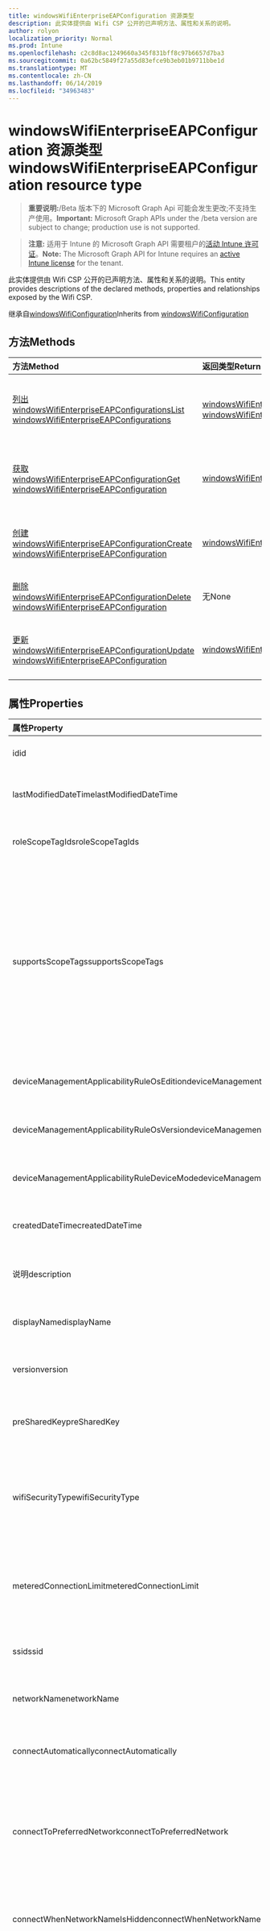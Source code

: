 ```yaml
---
title: windowsWifiEnterpriseEAPConfiguration 资源类型
description: 此实体提供由 Wifi CSP 公开的已声明方法、属性和关系的说明。
author: rolyon
localization_priority: Normal
ms.prod: Intune
ms.openlocfilehash: c2c8d8ac1249660a345f831bff8c97b6657d7ba3
ms.sourcegitcommit: 0a62bc5849f27a55d83efce9b3eb01b9711bbe1d
ms.translationtype: MT
ms.contentlocale: zh-CN
ms.lasthandoff: 06/14/2019
ms.locfileid: "34963483"
---
```

# <a name="windowswifienterpriseeapconfiguration-resource-type"></a><span data-ttu-id="e0437-103">windowsWifiEnterpriseEAPConfiguration 资源类型</span><span class="sxs-lookup"><span data-stu-id="e0437-103">windowsWifiEnterpriseEAPConfiguration resource type</span></span>

> <span data-ttu-id="e0437-104">**重要说明:**/Beta 版本下的 Microsoft Graph Api 可能会发生更改;不支持生产使用。</span><span class="sxs-lookup"><span data-stu-id="e0437-104">**Important:** Microsoft Graph APIs under the /beta version are subject to change; production use is not supported.</span></span>

> <span data-ttu-id="e0437-105">**注意:** 适用于 Intune 的 Microsoft Graph API 需要租户的[活动 Intune 许可证](https://go.microsoft.com/fwlink/?linkid=839381)。</span><span class="sxs-lookup"><span data-stu-id="e0437-105">**Note:** The Microsoft Graph API for Intune requires an [active Intune license](https://go.microsoft.com/fwlink/?linkid=839381) for the tenant.</span></span>

<span data-ttu-id="e0437-106">此实体提供由 Wifi CSP 公开的已声明方法、属性和关系的说明。</span><span class="sxs-lookup"><span data-stu-id="e0437-106">This entity provides descriptions of the declared methods, properties and relationships exposed by the Wifi CSP.</span></span>


<span data-ttu-id="e0437-107">继承自[windowsWifiConfiguration](../resources/intune-deviceconfig-windowswificonfiguration.md)</span><span class="sxs-lookup"><span data-stu-id="e0437-107">Inherits from [windowsWifiConfiguration](../resources/intune-deviceconfig-windowswificonfiguration.md)</span></span>

## <a name="methods"></a><span data-ttu-id="e0437-108">方法</span><span class="sxs-lookup"><span data-stu-id="e0437-108">Methods</span></span>
|<span data-ttu-id="e0437-109">方法</span><span class="sxs-lookup"><span data-stu-id="e0437-109">Method</span></span>|<span data-ttu-id="e0437-110">返回类型</span><span class="sxs-lookup"><span data-stu-id="e0437-110">Return Type</span></span>|<span data-ttu-id="e0437-111">说明</span><span class="sxs-lookup"><span data-stu-id="e0437-111">Description</span></span>|
|:---|:---|:---|
|[<span data-ttu-id="e0437-112">列出 windowsWifiEnterpriseEAPConfigurations</span><span class="sxs-lookup"><span data-stu-id="e0437-112">List windowsWifiEnterpriseEAPConfigurations</span></span>](../api/intune-deviceconfig-windowswifienterpriseeapconfiguration-list.md)|<span data-ttu-id="e0437-113">[windowsWifiEnterpriseEAPConfiguration](../resources/intune-deviceconfig-windowswifienterpriseeapconfiguration.md)集合</span><span class="sxs-lookup"><span data-stu-id="e0437-113">[windowsWifiEnterpriseEAPConfiguration](../resources/intune-deviceconfig-windowswifienterpriseeapconfiguration.md) collection</span></span>|<span data-ttu-id="e0437-114">列出[windowsWifiEnterpriseEAPConfiguration](../resources/intune-deviceconfig-windowswifienterpriseeapconfiguration.md)对象的属性和关系。</span><span class="sxs-lookup"><span data-stu-id="e0437-114">List properties and relationships of the [windowsWifiEnterpriseEAPConfiguration](../resources/intune-deviceconfig-windowswifienterpriseeapconfiguration.md) objects.</span></span>|
|[<span data-ttu-id="e0437-115">获取 windowsWifiEnterpriseEAPConfiguration</span><span class="sxs-lookup"><span data-stu-id="e0437-115">Get windowsWifiEnterpriseEAPConfiguration</span></span>](../api/intune-deviceconfig-windowswifienterpriseeapconfiguration-get.md)|[<span data-ttu-id="e0437-116">windowsWifiEnterpriseEAPConfiguration</span><span class="sxs-lookup"><span data-stu-id="e0437-116">windowsWifiEnterpriseEAPConfiguration</span></span>](../resources/intune-deviceconfig-windowswifienterpriseeapconfiguration.md)|<span data-ttu-id="e0437-117">读取[windowsWifiEnterpriseEAPConfiguration](../resources/intune-deviceconfig-windowswifienterpriseeapconfiguration.md)对象的属性和关系。</span><span class="sxs-lookup"><span data-stu-id="e0437-117">Read properties and relationships of the [windowsWifiEnterpriseEAPConfiguration](../resources/intune-deviceconfig-windowswifienterpriseeapconfiguration.md) object.</span></span>|
|[<span data-ttu-id="e0437-118">创建 windowsWifiEnterpriseEAPConfiguration</span><span class="sxs-lookup"><span data-stu-id="e0437-118">Create windowsWifiEnterpriseEAPConfiguration</span></span>](../api/intune-deviceconfig-windowswifienterpriseeapconfiguration-create.md)|[<span data-ttu-id="e0437-119">windowsWifiEnterpriseEAPConfiguration</span><span class="sxs-lookup"><span data-stu-id="e0437-119">windowsWifiEnterpriseEAPConfiguration</span></span>](../resources/intune-deviceconfig-windowswifienterpriseeapconfiguration.md)|<span data-ttu-id="e0437-120">创建新的[windowsWifiEnterpriseEAPConfiguration](../resources/intune-deviceconfig-windowswifienterpriseeapconfiguration.md)对象。</span><span class="sxs-lookup"><span data-stu-id="e0437-120">Create a new [windowsWifiEnterpriseEAPConfiguration](../resources/intune-deviceconfig-windowswifienterpriseeapconfiguration.md) object.</span></span>|
|[<span data-ttu-id="e0437-121">删除 windowsWifiEnterpriseEAPConfiguration</span><span class="sxs-lookup"><span data-stu-id="e0437-121">Delete windowsWifiEnterpriseEAPConfiguration</span></span>](../api/intune-deviceconfig-windowswifienterpriseeapconfiguration-delete.md)|<span data-ttu-id="e0437-122">无</span><span class="sxs-lookup"><span data-stu-id="e0437-122">None</span></span>|<span data-ttu-id="e0437-123">删除[windowsWifiEnterpriseEAPConfiguration](../resources/intune-deviceconfig-windowswifienterpriseeapconfiguration.md)。</span><span class="sxs-lookup"><span data-stu-id="e0437-123">Deletes a [windowsWifiEnterpriseEAPConfiguration](../resources/intune-deviceconfig-windowswifienterpriseeapconfiguration.md).</span></span>|
|[<span data-ttu-id="e0437-124">更新 windowsWifiEnterpriseEAPConfiguration</span><span class="sxs-lookup"><span data-stu-id="e0437-124">Update windowsWifiEnterpriseEAPConfiguration</span></span>](../api/intune-deviceconfig-windowswifienterpriseeapconfiguration-update.md)|[<span data-ttu-id="e0437-125">windowsWifiEnterpriseEAPConfiguration</span><span class="sxs-lookup"><span data-stu-id="e0437-125">windowsWifiEnterpriseEAPConfiguration</span></span>](../resources/intune-deviceconfig-windowswifienterpriseeapconfiguration.md)|<span data-ttu-id="e0437-126">更新[windowsWifiEnterpriseEAPConfiguration](../resources/intune-deviceconfig-windowswifienterpriseeapconfiguration.md)对象的属性。</span><span class="sxs-lookup"><span data-stu-id="e0437-126">Update the properties of a [windowsWifiEnterpriseEAPConfiguration](../resources/intune-deviceconfig-windowswifienterpriseeapconfiguration.md) object.</span></span>|

## <a name="properties"></a><span data-ttu-id="e0437-127">属性</span><span class="sxs-lookup"><span data-stu-id="e0437-127">Properties</span></span>
|<span data-ttu-id="e0437-128">属性</span><span class="sxs-lookup"><span data-stu-id="e0437-128">Property</span></span>|<span data-ttu-id="e0437-129">类型</span><span class="sxs-lookup"><span data-stu-id="e0437-129">Type</span></span>|<span data-ttu-id="e0437-130">说明</span><span class="sxs-lookup"><span data-stu-id="e0437-130">Description</span></span>|
|:---|:---|:---|
|<span data-ttu-id="e0437-131">id</span><span class="sxs-lookup"><span data-stu-id="e0437-131">id</span></span>|<span data-ttu-id="e0437-132">字符串</span><span class="sxs-lookup"><span data-stu-id="e0437-132">String</span></span>|<span data-ttu-id="e0437-133">实体的键。</span><span class="sxs-lookup"><span data-stu-id="e0437-133">Key of the entity.</span></span> <span data-ttu-id="e0437-134">继承自 [deviceConfiguration](../resources/intune-deviceconfig-deviceconfiguration.md)</span><span class="sxs-lookup"><span data-stu-id="e0437-134">Inherited from [deviceConfiguration](../resources/intune-deviceconfig-deviceconfiguration.md)</span></span>|
|<span data-ttu-id="e0437-135">lastModifiedDateTime</span><span class="sxs-lookup"><span data-stu-id="e0437-135">lastModifiedDateTime</span></span>|<span data-ttu-id="e0437-136">DateTimeOffset</span><span class="sxs-lookup"><span data-stu-id="e0437-136">DateTimeOffset</span></span>|<span data-ttu-id="e0437-137">上次修改对象的日期/时间。</span><span class="sxs-lookup"><span data-stu-id="e0437-137">DateTime the object was last modified.</span></span> <span data-ttu-id="e0437-138">继承自 [deviceConfiguration](../resources/intune-deviceconfig-deviceconfiguration.md)</span><span class="sxs-lookup"><span data-stu-id="e0437-138">Inherited from [deviceConfiguration](../resources/intune-deviceconfig-deviceconfiguration.md)</span></span>|
|<span data-ttu-id="e0437-139">roleScopeTagIds</span><span class="sxs-lookup"><span data-stu-id="e0437-139">roleScopeTagIds</span></span>|<span data-ttu-id="e0437-140">String collection</span><span class="sxs-lookup"><span data-stu-id="e0437-140">String collection</span></span>|<span data-ttu-id="e0437-141">此实体实例的范围标记列表。</span><span class="sxs-lookup"><span data-stu-id="e0437-141">List of Scope Tags for this Entity instance.</span></span> <span data-ttu-id="e0437-142">继承自 [deviceConfiguration](../resources/intune-deviceconfig-deviceconfiguration.md)</span><span class="sxs-lookup"><span data-stu-id="e0437-142">Inherited from [deviceConfiguration](../resources/intune-deviceconfig-deviceconfiguration.md)</span></span>|
|<span data-ttu-id="e0437-143">supportsScopeTags</span><span class="sxs-lookup"><span data-stu-id="e0437-143">supportsScopeTags</span></span>|<span data-ttu-id="e0437-144">Boolean</span><span class="sxs-lookup"><span data-stu-id="e0437-144">Boolean</span></span>|<span data-ttu-id="e0437-145">指示基础设备配置是否支持作用域标记的分配。</span><span class="sxs-lookup"><span data-stu-id="e0437-145">Indicates whether or not the underlying Device Configuration supports the assignment of scope tags.</span></span> <span data-ttu-id="e0437-146">如果此值为 false, 则不允许分配给 ScopeTags 属性, 并且实体将对作用域用户不可见。</span><span class="sxs-lookup"><span data-stu-id="e0437-146">Assigning to the ScopeTags property is not allowed when this value is false and entities will not be visible to scoped users.</span></span> <span data-ttu-id="e0437-147">这适用于在 Silverlight 中创建的旧版策略, 可以通过在 Azure 门户中删除并重新创建策略来解决此事件。</span><span class="sxs-lookup"><span data-stu-id="e0437-147">This occurs for Legacy policies created in Silverlight and can be resolved by deleting and recreating the policy in the Azure Portal.</span></span> <span data-ttu-id="e0437-148">此属性是只读的。</span><span class="sxs-lookup"><span data-stu-id="e0437-148">This property is read-only.</span></span> <span data-ttu-id="e0437-149">继承自 [deviceConfiguration](../resources/intune-deviceconfig-deviceconfiguration.md)</span><span class="sxs-lookup"><span data-stu-id="e0437-149">Inherited from [deviceConfiguration](../resources/intune-deviceconfig-deviceconfiguration.md)</span></span>|
|<span data-ttu-id="e0437-150">deviceManagementApplicabilityRuleOsEdition</span><span class="sxs-lookup"><span data-stu-id="e0437-150">deviceManagementApplicabilityRuleOsEdition</span></span>|[<span data-ttu-id="e0437-151">deviceManagementApplicabilityRuleOsEdition</span><span class="sxs-lookup"><span data-stu-id="e0437-151">deviceManagementApplicabilityRuleOsEdition</span></span>](../resources/intune-deviceconfig-devicemanagementapplicabilityruleosedition.md)|<span data-ttu-id="e0437-152">适用于此策略的操作系统版本。</span><span class="sxs-lookup"><span data-stu-id="e0437-152">The OS edition applicability for this Policy.</span></span> <span data-ttu-id="e0437-153">继承自 [deviceConfiguration](../resources/intune-deviceconfig-deviceconfiguration.md)</span><span class="sxs-lookup"><span data-stu-id="e0437-153">Inherited from [deviceConfiguration](../resources/intune-deviceconfig-deviceconfiguration.md)</span></span>|
|<span data-ttu-id="e0437-154">deviceManagementApplicabilityRuleOsVersion</span><span class="sxs-lookup"><span data-stu-id="e0437-154">deviceManagementApplicabilityRuleOsVersion</span></span>|[<span data-ttu-id="e0437-155">deviceManagementApplicabilityRuleOsVersion</span><span class="sxs-lookup"><span data-stu-id="e0437-155">deviceManagementApplicabilityRuleOsVersion</span></span>](../resources/intune-deviceconfig-devicemanagementapplicabilityruleosversion.md)|<span data-ttu-id="e0437-156">此策略的操作系统版本适用性规则。</span><span class="sxs-lookup"><span data-stu-id="e0437-156">The OS version applicability rule for this Policy.</span></span> <span data-ttu-id="e0437-157">继承自 [deviceConfiguration](../resources/intune-deviceconfig-deviceconfiguration.md)</span><span class="sxs-lookup"><span data-stu-id="e0437-157">Inherited from [deviceConfiguration](../resources/intune-deviceconfig-deviceconfiguration.md)</span></span>|
|<span data-ttu-id="e0437-158">deviceManagementApplicabilityRuleDeviceMode</span><span class="sxs-lookup"><span data-stu-id="e0437-158">deviceManagementApplicabilityRuleDeviceMode</span></span>|[<span data-ttu-id="e0437-159">deviceManagementApplicabilityRuleDeviceMode</span><span class="sxs-lookup"><span data-stu-id="e0437-159">deviceManagementApplicabilityRuleDeviceMode</span></span>](../resources/intune-deviceconfig-devicemanagementapplicabilityruledevicemode.md)|<span data-ttu-id="e0437-160">此策略的设备模式适用性规则。</span><span class="sxs-lookup"><span data-stu-id="e0437-160">The device mode applicability rule for this Policy.</span></span> <span data-ttu-id="e0437-161">继承自 [deviceConfiguration](../resources/intune-deviceconfig-deviceconfiguration.md)</span><span class="sxs-lookup"><span data-stu-id="e0437-161">Inherited from [deviceConfiguration](../resources/intune-deviceconfig-deviceconfiguration.md)</span></span>|
|<span data-ttu-id="e0437-162">createdDateTime</span><span class="sxs-lookup"><span data-stu-id="e0437-162">createdDateTime</span></span>|<span data-ttu-id="e0437-163">DateTimeOffset</span><span class="sxs-lookup"><span data-stu-id="e0437-163">DateTimeOffset</span></span>|<span data-ttu-id="e0437-164">创建对象的日期/时间。</span><span class="sxs-lookup"><span data-stu-id="e0437-164">DateTime the object was created.</span></span> <span data-ttu-id="e0437-165">继承自 [deviceConfiguration](../resources/intune-deviceconfig-deviceconfiguration.md)</span><span class="sxs-lookup"><span data-stu-id="e0437-165">Inherited from [deviceConfiguration](../resources/intune-deviceconfig-deviceconfiguration.md)</span></span>|
|<span data-ttu-id="e0437-166">说明</span><span class="sxs-lookup"><span data-stu-id="e0437-166">description</span></span>|<span data-ttu-id="e0437-167">String</span><span class="sxs-lookup"><span data-stu-id="e0437-167">String</span></span>|<span data-ttu-id="e0437-168">管理员提供的设备配置的说明。</span><span class="sxs-lookup"><span data-stu-id="e0437-168">Admin provided description of the Device Configuration.</span></span> <span data-ttu-id="e0437-169">继承自 [deviceConfiguration](../resources/intune-deviceconfig-deviceconfiguration.md)</span><span class="sxs-lookup"><span data-stu-id="e0437-169">Inherited from [deviceConfiguration](../resources/intune-deviceconfig-deviceconfiguration.md)</span></span>|
|<span data-ttu-id="e0437-170">displayName</span><span class="sxs-lookup"><span data-stu-id="e0437-170">displayName</span></span>|<span data-ttu-id="e0437-171">String</span><span class="sxs-lookup"><span data-stu-id="e0437-171">String</span></span>|<span data-ttu-id="e0437-172">管理员提供的设备配置的名称。</span><span class="sxs-lookup"><span data-stu-id="e0437-172">Admin provided name of the device configuration.</span></span> <span data-ttu-id="e0437-173">继承自 [deviceConfiguration](../resources/intune-deviceconfig-deviceconfiguration.md)</span><span class="sxs-lookup"><span data-stu-id="e0437-173">Inherited from [deviceConfiguration](../resources/intune-deviceconfig-deviceconfiguration.md)</span></span>|
|<span data-ttu-id="e0437-174">version</span><span class="sxs-lookup"><span data-stu-id="e0437-174">version</span></span>|<span data-ttu-id="e0437-175">Int32</span><span class="sxs-lookup"><span data-stu-id="e0437-175">Int32</span></span>|<span data-ttu-id="e0437-176">设备配置的版本。</span><span class="sxs-lookup"><span data-stu-id="e0437-176">Version of the device configuration.</span></span> <span data-ttu-id="e0437-177">继承自 [deviceConfiguration](../resources/intune-deviceconfig-deviceconfiguration.md)</span><span class="sxs-lookup"><span data-stu-id="e0437-177">Inherited from [deviceConfiguration](../resources/intune-deviceconfig-deviceconfiguration.md)</span></span>|
|<span data-ttu-id="e0437-178">preSharedKey</span><span class="sxs-lookup"><span data-stu-id="e0437-178">preSharedKey</span></span>|<span data-ttu-id="e0437-179">String</span><span class="sxs-lookup"><span data-stu-id="e0437-179">String</span></span>|<span data-ttu-id="e0437-180">这是 WPA 个人 Wi-fi 网络的预共享密钥。</span><span class="sxs-lookup"><span data-stu-id="e0437-180">This is the pre-shared key for WPA Personal Wi-Fi network.</span></span> <span data-ttu-id="e0437-181">继承自[windowsWifiConfiguration](../resources/intune-deviceconfig-windowswificonfiguration.md)</span><span class="sxs-lookup"><span data-stu-id="e0437-181">Inherited from [windowsWifiConfiguration](../resources/intune-deviceconfig-windowswificonfiguration.md)</span></span>|
|<span data-ttu-id="e0437-182">wifiSecurityType</span><span class="sxs-lookup"><span data-stu-id="e0437-182">wifiSecurityType</span></span>|[<span data-ttu-id="e0437-183">wiFiSecurityType</span><span class="sxs-lookup"><span data-stu-id="e0437-183">wiFiSecurityType</span></span>](../resources/intune-deviceconfig-wifisecuritytype.md)|<span data-ttu-id="e0437-184">指定 Wifi 安全类型。</span><span class="sxs-lookup"><span data-stu-id="e0437-184">Specify the Wifi Security Type.</span></span> <span data-ttu-id="e0437-185">继承自[windowsWifiConfiguration](../resources/intune-deviceconfig-windowswificonfiguration.md)。</span><span class="sxs-lookup"><span data-stu-id="e0437-185">Inherited from [windowsWifiConfiguration](../resources/intune-deviceconfig-windowswificonfiguration.md).</span></span> <span data-ttu-id="e0437-186">可取值为：`open`、`wpaPersonal`、`wpaEnterprise`、`wep`、`wpa2Personal`、`wpa2Enterprise`。</span><span class="sxs-lookup"><span data-stu-id="e0437-186">Possible values are: `open`, `wpaPersonal`, `wpaEnterprise`, `wep`, `wpa2Personal`, `wpa2Enterprise`.</span></span>|
|<span data-ttu-id="e0437-187">meteredConnectionLimit</span><span class="sxs-lookup"><span data-stu-id="e0437-187">meteredConnectionLimit</span></span>|[<span data-ttu-id="e0437-188">meteredConnectionLimitType</span><span class="sxs-lookup"><span data-stu-id="e0437-188">meteredConnectionLimitType</span></span>](../resources/intune-deviceconfig-meteredconnectionlimittype.md)|<span data-ttu-id="e0437-189">为 wifi 连接指定按流量计费的连接限制类型。</span><span class="sxs-lookup"><span data-stu-id="e0437-189">Specify the metered connection limit type for the wifi connection.</span></span> <span data-ttu-id="e0437-190">继承自[windowsWifiConfiguration](../resources/intune-deviceconfig-windowswificonfiguration.md)。</span><span class="sxs-lookup"><span data-stu-id="e0437-190">Inherited from [windowsWifiConfiguration](../resources/intune-deviceconfig-windowswificonfiguration.md).</span></span> <span data-ttu-id="e0437-191">可取值为：`unrestricted`、`fixed`、`variable`。</span><span class="sxs-lookup"><span data-stu-id="e0437-191">Possible values are: `unrestricted`, `fixed`, `variable`.</span></span>|
|<span data-ttu-id="e0437-192">ssid</span><span class="sxs-lookup"><span data-stu-id="e0437-192">ssid</span></span>|<span data-ttu-id="e0437-193">String</span><span class="sxs-lookup"><span data-stu-id="e0437-193">String</span></span>|<span data-ttu-id="e0437-194">指定 wifi 连接的 SSID。</span><span class="sxs-lookup"><span data-stu-id="e0437-194">Specify the SSID of the wifi connection.</span></span> <span data-ttu-id="e0437-195">继承自[windowsWifiConfiguration](../resources/intune-deviceconfig-windowswificonfiguration.md)</span><span class="sxs-lookup"><span data-stu-id="e0437-195">Inherited from [windowsWifiConfiguration](../resources/intune-deviceconfig-windowswificonfiguration.md)</span></span>|
|<span data-ttu-id="e0437-196">networkName</span><span class="sxs-lookup"><span data-stu-id="e0437-196">networkName</span></span>|<span data-ttu-id="e0437-197">String</span><span class="sxs-lookup"><span data-stu-id="e0437-197">String</span></span>|<span data-ttu-id="e0437-198">指定网络配置名称。</span><span class="sxs-lookup"><span data-stu-id="e0437-198">Specify the network configuration name.</span></span> <span data-ttu-id="e0437-199">继承自[windowsWifiConfiguration](../resources/intune-deviceconfig-windowswificonfiguration.md)</span><span class="sxs-lookup"><span data-stu-id="e0437-199">Inherited from [windowsWifiConfiguration](../resources/intune-deviceconfig-windowswificonfiguration.md)</span></span>|
|<span data-ttu-id="e0437-200">connectAutomatically</span><span class="sxs-lookup"><span data-stu-id="e0437-200">connectAutomatically</span></span>|<span data-ttu-id="e0437-201">Boolean</span><span class="sxs-lookup"><span data-stu-id="e0437-201">Boolean</span></span>|<span data-ttu-id="e0437-202">指定是否在范围内自动连接 wifi 连接。</span><span class="sxs-lookup"><span data-stu-id="e0437-202">Specify whether the wifi connection should connect automatically when in range.</span></span> <span data-ttu-id="e0437-203">继承自[windowsWifiConfiguration](../resources/intune-deviceconfig-windowswificonfiguration.md)</span><span class="sxs-lookup"><span data-stu-id="e0437-203">Inherited from [windowsWifiConfiguration](../resources/intune-deviceconfig-windowswificonfiguration.md)</span></span>|
|<span data-ttu-id="e0437-204">connectToPreferredNetwork</span><span class="sxs-lookup"><span data-stu-id="e0437-204">connectToPreferredNetwork</span></span>|<span data-ttu-id="e0437-205">Boolean</span><span class="sxs-lookup"><span data-stu-id="e0437-205">Boolean</span></span>|<span data-ttu-id="e0437-206">指定 wifi 连接是否应连接到更多的首选网络 (如果已连接到此连接的话)。</span><span class="sxs-lookup"><span data-stu-id="e0437-206">Specify whether the wifi connection should connect to more preferred networks when already connected to this one.</span></span>  <span data-ttu-id="e0437-207">要求 ConnectAutomatically 为 true。</span><span class="sxs-lookup"><span data-stu-id="e0437-207">Requires ConnectAutomatically to be true.</span></span> <span data-ttu-id="e0437-208">继承自[windowsWifiConfiguration](../resources/intune-deviceconfig-windowswificonfiguration.md)</span><span class="sxs-lookup"><span data-stu-id="e0437-208">Inherited from [windowsWifiConfiguration](../resources/intune-deviceconfig-windowswificonfiguration.md)</span></span>|
|<span data-ttu-id="e0437-209">connectWhenNetworkNameIsHidden</span><span class="sxs-lookup"><span data-stu-id="e0437-209">connectWhenNetworkNameIsHidden</span></span>|<span data-ttu-id="e0437-210">Boolean</span><span class="sxs-lookup"><span data-stu-id="e0437-210">Boolean</span></span>|<span data-ttu-id="e0437-211">指定是否应自动连接 wifi 连接, 即使 SSID 未进行广播也是如此。</span><span class="sxs-lookup"><span data-stu-id="e0437-211">Specify whether the wifi connection should connect automatically even when the SSID is not broadcasting.</span></span> <span data-ttu-id="e0437-212">继承自[windowsWifiConfiguration](../resources/intune-deviceconfig-windowswificonfiguration.md)</span><span class="sxs-lookup"><span data-stu-id="e0437-212">Inherited from [windowsWifiConfiguration](../resources/intune-deviceconfig-windowswificonfiguration.md)</span></span>|
|<span data-ttu-id="e0437-213">proxySetting</span><span class="sxs-lookup"><span data-stu-id="e0437-213">proxySetting</span></span>|[<span data-ttu-id="e0437-214">wiFiProxySetting</span><span class="sxs-lookup"><span data-stu-id="e0437-214">wiFiProxySetting</span></span>](../resources/intune-deviceconfig-wifiproxysetting.md)|<span data-ttu-id="e0437-215">指定从[WindowsWifiConfiguration](../resources/intune-deviceconfig-windowswificonfiguration.md)继承的 wi-fi 配置的代理设置。</span><span class="sxs-lookup"><span data-stu-id="e0437-215">Specify the proxy setting for Wi-Fi configuration Inherited from [windowsWifiConfiguration](../resources/intune-deviceconfig-windowswificonfiguration.md).</span></span> <span data-ttu-id="e0437-216">可取值为：`none`、`manual`、`automatic`。</span><span class="sxs-lookup"><span data-stu-id="e0437-216">Possible values are: `none`, `manual`, `automatic`.</span></span>|
|<span data-ttu-id="e0437-217">proxyManualAddress</span><span class="sxs-lookup"><span data-stu-id="e0437-217">proxyManualAddress</span></span>|<span data-ttu-id="e0437-218">String</span><span class="sxs-lookup"><span data-stu-id="e0437-218">String</span></span>|<span data-ttu-id="e0437-219">指定代理服务器的 IP 地址。</span><span class="sxs-lookup"><span data-stu-id="e0437-219">Specify the IP address for the proxy server.</span></span> <span data-ttu-id="e0437-220">继承自[windowsWifiConfiguration](../resources/intune-deviceconfig-windowswificonfiguration.md)</span><span class="sxs-lookup"><span data-stu-id="e0437-220">Inherited from [windowsWifiConfiguration](../resources/intune-deviceconfig-windowswificonfiguration.md)</span></span>|
|<span data-ttu-id="e0437-221">proxyManualPort</span><span class="sxs-lookup"><span data-stu-id="e0437-221">proxyManualPort</span></span>|<span data-ttu-id="e0437-222">Int32</span><span class="sxs-lookup"><span data-stu-id="e0437-222">Int32</span></span>|<span data-ttu-id="e0437-223">指定代理服务器的端口。</span><span class="sxs-lookup"><span data-stu-id="e0437-223">Specify the port for the proxy server.</span></span> <span data-ttu-id="e0437-224">继承自[windowsWifiConfiguration](../resources/intune-deviceconfig-windowswificonfiguration.md)</span><span class="sxs-lookup"><span data-stu-id="e0437-224">Inherited from [windowsWifiConfiguration](../resources/intune-deviceconfig-windowswificonfiguration.md)</span></span>|
|<span data-ttu-id="e0437-225">proxyAutomaticConfigurationUrl</span><span class="sxs-lookup"><span data-stu-id="e0437-225">proxyAutomaticConfigurationUrl</span></span>|<span data-ttu-id="e0437-226">String</span><span class="sxs-lookup"><span data-stu-id="e0437-226">String</span></span>|<span data-ttu-id="e0437-227">指定代理服务器配置脚本的 URL。</span><span class="sxs-lookup"><span data-stu-id="e0437-227">Specify the URL for the proxy server configuration script.</span></span> <span data-ttu-id="e0437-228">继承自[windowsWifiConfiguration](../resources/intune-deviceconfig-windowswificonfiguration.md)</span><span class="sxs-lookup"><span data-stu-id="e0437-228">Inherited from [windowsWifiConfiguration](../resources/intune-deviceconfig-windowswificonfiguration.md)</span></span>|
|<span data-ttu-id="e0437-229">forceFIPSCompliance</span><span class="sxs-lookup"><span data-stu-id="e0437-229">forceFIPSCompliance</span></span>|<span data-ttu-id="e0437-230">Boolean</span><span class="sxs-lookup"><span data-stu-id="e0437-230">Boolean</span></span>|<span data-ttu-id="e0437-231">指定是否强制进行 FIPS 合规性。</span><span class="sxs-lookup"><span data-stu-id="e0437-231">Specify whether to force FIPS compliance.</span></span> <span data-ttu-id="e0437-232">继承自[windowsWifiConfiguration](../resources/intune-deviceconfig-windowswificonfiguration.md)</span><span class="sxs-lookup"><span data-stu-id="e0437-232">Inherited from [windowsWifiConfiguration](../resources/intune-deviceconfig-windowswificonfiguration.md)</span></span>|
|<span data-ttu-id="e0437-233">networkSingleSignOn</span><span class="sxs-lookup"><span data-stu-id="e0437-233">networkSingleSignOn</span></span>|[<span data-ttu-id="e0437-234">networkSingleSignOnType</span><span class="sxs-lookup"><span data-stu-id="e0437-234">networkSingleSignOnType</span></span>](../resources/intune-deviceconfig-networksinglesignontype.md)|<span data-ttu-id="e0437-235">指定网络单一登录类型。</span><span class="sxs-lookup"><span data-stu-id="e0437-235">Specify the network single sign on type.</span></span> <span data-ttu-id="e0437-236">可取值为：`disabled`、`prelogon`、`postlogon`。</span><span class="sxs-lookup"><span data-stu-id="e0437-236">Possible values are: `disabled`, `prelogon`, `postlogon`.</span></span>|
|<span data-ttu-id="e0437-237">maximumAuthenticationTimeoutInSeconds</span><span class="sxs-lookup"><span data-stu-id="e0437-237">maximumAuthenticationTimeoutInSeconds</span></span>|<span data-ttu-id="e0437-238">Int32</span><span class="sxs-lookup"><span data-stu-id="e0437-238">Int32</span></span>|<span data-ttu-id="e0437-239">指定最大身份验证超时 (以秒为单位)。</span><span class="sxs-lookup"><span data-stu-id="e0437-239">Specify maximum authentication timeout (in seconds).</span></span>  <span data-ttu-id="e0437-240">有效范围: 1-120</span><span class="sxs-lookup"><span data-stu-id="e0437-240">Valid range: 1-120</span></span>|
|<span data-ttu-id="e0437-241">promptForAdditionalAuthenticationCredentials</span><span class="sxs-lookup"><span data-stu-id="e0437-241">promptForAdditionalAuthenticationCredentials</span></span>|<span data-ttu-id="e0437-242">Boolean</span><span class="sxs-lookup"><span data-stu-id="e0437-242">Boolean</span></span>|<span data-ttu-id="e0437-243">指定 wifi 连接是否应提示额外的身份验证凭据。</span><span class="sxs-lookup"><span data-stu-id="e0437-243">Specify whether the wifi connection should prompt for additional authentication credentials.</span></span>|
|<span data-ttu-id="e0437-244">enablePairwiseMasterKeyCaching</span><span class="sxs-lookup"><span data-stu-id="e0437-244">enablePairwiseMasterKeyCaching</span></span>|<span data-ttu-id="e0437-245">Boolean</span><span class="sxs-lookup"><span data-stu-id="e0437-245">Boolean</span></span>|<span data-ttu-id="e0437-246">指定 wifi 连接是否应启用成对主密钥缓存。</span><span class="sxs-lookup"><span data-stu-id="e0437-246">Specify whether the wifi connection should enable pairwise master key caching.</span></span>|
|<span data-ttu-id="e0437-247">maximumPairwiseMasterKeyCacheTimeInMinutes</span><span class="sxs-lookup"><span data-stu-id="e0437-247">maximumPairwiseMasterKeyCacheTimeInMinutes</span></span>|<span data-ttu-id="e0437-248">Int32</span><span class="sxs-lookup"><span data-stu-id="e0437-248">Int32</span></span>|<span data-ttu-id="e0437-249">指定最大成对主密钥缓存时间 (以分钟为单位)。</span><span class="sxs-lookup"><span data-stu-id="e0437-249">Specify maximum pairwise master key cache time (in minutes).</span></span>  <span data-ttu-id="e0437-250">有效范围: 5-1440</span><span class="sxs-lookup"><span data-stu-id="e0437-250">Valid range: 5-1440</span></span>|
|<span data-ttu-id="e0437-251">maximumNumberOfPairwiseMasterKeysInCache</span><span class="sxs-lookup"><span data-stu-id="e0437-251">maximumNumberOfPairwiseMasterKeysInCache</span></span>|<span data-ttu-id="e0437-252">Int32</span><span class="sxs-lookup"><span data-stu-id="e0437-252">Int32</span></span>|<span data-ttu-id="e0437-253">指定缓存中成对主密钥的最大数量。</span><span class="sxs-lookup"><span data-stu-id="e0437-253">Specify maximum number of pairwise master keys in cache.</span></span>  <span data-ttu-id="e0437-254">有效范围: 1-255</span><span class="sxs-lookup"><span data-stu-id="e0437-254">Valid range: 1-255</span></span>|
|<span data-ttu-id="e0437-255">enablePreAuthentication</span><span class="sxs-lookup"><span data-stu-id="e0437-255">enablePreAuthentication</span></span>|<span data-ttu-id="e0437-256">Boolean</span><span class="sxs-lookup"><span data-stu-id="e0437-256">Boolean</span></span>|<span data-ttu-id="e0437-257">指定是否应启用预先身份验证。</span><span class="sxs-lookup"><span data-stu-id="e0437-257">Specify whether pre-authentication should be enabled.</span></span>|
|<span data-ttu-id="e0437-258">maximumPreAuthenticationAttempts</span><span class="sxs-lookup"><span data-stu-id="e0437-258">maximumPreAuthenticationAttempts</span></span>|<span data-ttu-id="e0437-259">Int32</span><span class="sxs-lookup"><span data-stu-id="e0437-259">Int32</span></span>|<span data-ttu-id="e0437-260">指定最大预先身份验证尝试次数。</span><span class="sxs-lookup"><span data-stu-id="e0437-260">Specify maximum pre-authentication attempts.</span></span>  <span data-ttu-id="e0437-261">有效范围: 1-16</span><span class="sxs-lookup"><span data-stu-id="e0437-261">Valid range: 1-16</span></span>|
|<span data-ttu-id="e0437-262">eapType</span><span class="sxs-lookup"><span data-stu-id="e0437-262">eapType</span></span>|[<span data-ttu-id="e0437-263">eapType</span><span class="sxs-lookup"><span data-stu-id="e0437-263">eapType</span></span>](../resources/intune-deviceconfig-eaptype.md)|<span data-ttu-id="e0437-264">可扩展的身份验证协议 (EAP)。</span><span class="sxs-lookup"><span data-stu-id="e0437-264">Extensible Authentication Protocol (EAP).</span></span> <span data-ttu-id="e0437-265">指示 Wi-fi 终结点 (路由器) 上的 EAP 协议集的类型。</span><span class="sxs-lookup"><span data-stu-id="e0437-265">Indicates the type of EAP protocol set on the Wi-Fi endpoint (router).</span></span> <span data-ttu-id="e0437-266">可取值为：`eapTls`、`leap`、`eapSim`、`eapTtls`、`peap`、`eapFast`。</span><span class="sxs-lookup"><span data-stu-id="e0437-266">Possible values are: `eapTls`, `leap`, `eapSim`, `eapTtls`, `peap`, `eapFast`.</span></span>|
|<span data-ttu-id="e0437-267">trustedServerCertificateNames</span><span class="sxs-lookup"><span data-stu-id="e0437-267">trustedServerCertificateNames</span></span>|<span data-ttu-id="e0437-268">String collection</span><span class="sxs-lookup"><span data-stu-id="e0437-268">String collection</span></span>|<span data-ttu-id="e0437-269">指定受信任的服务器证书名称。</span><span class="sxs-lookup"><span data-stu-id="e0437-269">Specify trusted server certificate names.</span></span>|
|<span data-ttu-id="e0437-270">authenticationMethod</span><span class="sxs-lookup"><span data-stu-id="e0437-270">authenticationMethod</span></span>|[<span data-ttu-id="e0437-271">wiFiAuthenticationMethod</span><span class="sxs-lookup"><span data-stu-id="e0437-271">wiFiAuthenticationMethod</span></span>](../resources/intune-deviceconfig-wifiauthenticationmethod.md)|<span data-ttu-id="e0437-272">指定身份验证方法。</span><span class="sxs-lookup"><span data-stu-id="e0437-272">Specify the authentication method.</span></span> <span data-ttu-id="e0437-273">可取值为：`certificate`、`usernameAndPassword`、`derivedCredential`。</span><span class="sxs-lookup"><span data-stu-id="e0437-273">Possible values are: `certificate`, `usernameAndPassword`, `derivedCredential`.</span></span>|
|<span data-ttu-id="e0437-274">innerAuthenticationProtocolForEAPTTLS</span><span class="sxs-lookup"><span data-stu-id="e0437-274">innerAuthenticationProtocolForEAPTTLS</span></span>|[<span data-ttu-id="e0437-275">nonEapAuthenticationMethodForEapTtlsType</span><span class="sxs-lookup"><span data-stu-id="e0437-275">nonEapAuthenticationMethodForEapTtlsType</span></span>](../resources/intune-deviceconfig-noneapauthenticationmethodforeapttlstype.md)|<span data-ttu-id="e0437-276">为 EAP TTLS 指定内部身份验证协议。</span><span class="sxs-lookup"><span data-stu-id="e0437-276">Specify inner authentication protocol for EAP TTLS.</span></span> <span data-ttu-id="e0437-277">可取值为：`unencryptedPassword`、`challengeHandshakeAuthenticationProtocol`、`microsoftChap`、`microsoftChapVersionTwo`。</span><span class="sxs-lookup"><span data-stu-id="e0437-277">Possible values are: `unencryptedPassword`, `challengeHandshakeAuthenticationProtocol`, `microsoftChap`, `microsoftChapVersionTwo`.</span></span>|
|<span data-ttu-id="e0437-278">outerIdentityPrivacyTemporaryValue</span><span class="sxs-lookup"><span data-stu-id="e0437-278">outerIdentityPrivacyTemporaryValue</span></span>|<span data-ttu-id="e0437-279">String</span><span class="sxs-lookup"><span data-stu-id="e0437-279">String</span></span>|<span data-ttu-id="e0437-280">指定在使用 EAP TTLS 或 PEAP 时用于替换隐私的用户名的字符串。</span><span class="sxs-lookup"><span data-stu-id="e0437-280">Specify the string to replace usernames for privacy when using EAP TTLS or PEAP.</span></span>|

## <a name="relationships"></a><span data-ttu-id="e0437-281">关系</span><span class="sxs-lookup"><span data-stu-id="e0437-281">Relationships</span></span>
|<span data-ttu-id="e0437-282">关系</span><span class="sxs-lookup"><span data-stu-id="e0437-282">Relationship</span></span>|<span data-ttu-id="e0437-283">类型</span><span class="sxs-lookup"><span data-stu-id="e0437-283">Type</span></span>|<span data-ttu-id="e0437-284">说明</span><span class="sxs-lookup"><span data-stu-id="e0437-284">Description</span></span>|
|:---|:---|:---|
|<span data-ttu-id="e0437-285">groupAssignments</span><span class="sxs-lookup"><span data-stu-id="e0437-285">groupAssignments</span></span>|<span data-ttu-id="e0437-286">[deviceConfigurationGroupAssignment](../resources/intune-deviceconfig-deviceconfigurationgroupassignment.md)集合</span><span class="sxs-lookup"><span data-stu-id="e0437-286">[deviceConfigurationGroupAssignment](../resources/intune-deviceconfig-deviceconfigurationgroupassignment.md) collection</span></span>|<span data-ttu-id="e0437-287">设备配置文件的组分配列表。</span><span class="sxs-lookup"><span data-stu-id="e0437-287">The list of group assignments for the device configuration profile.</span></span> <span data-ttu-id="e0437-288">继承自 [deviceConfiguration](../resources/intune-deviceconfig-deviceconfiguration.md)</span><span class="sxs-lookup"><span data-stu-id="e0437-288">Inherited from [deviceConfiguration](../resources/intune-deviceconfig-deviceconfiguration.md)</span></span>|
|<span data-ttu-id="e0437-289">assignments</span><span class="sxs-lookup"><span data-stu-id="e0437-289">assignments</span></span>|<span data-ttu-id="e0437-290">[deviceConfigurationAssignment](../resources/intune-deviceconfig-deviceconfigurationassignment.md) 集合</span><span class="sxs-lookup"><span data-stu-id="e0437-290">[deviceConfigurationAssignment](../resources/intune-deviceconfig-deviceconfigurationassignment.md) collection</span></span>|<span data-ttu-id="e0437-291">设备配置文件的分配列表。</span><span class="sxs-lookup"><span data-stu-id="e0437-291">The list of assignments for the device configuration profile.</span></span> <span data-ttu-id="e0437-292">继承自 [deviceConfiguration](../resources/intune-deviceconfig-deviceconfiguration.md)</span><span class="sxs-lookup"><span data-stu-id="e0437-292">Inherited from [deviceConfiguration](../resources/intune-deviceconfig-deviceconfiguration.md)</span></span>|
|<span data-ttu-id="e0437-293">deviceStatuses</span><span class="sxs-lookup"><span data-stu-id="e0437-293">deviceStatuses</span></span>|<span data-ttu-id="e0437-294">[deviceConfigurationDeviceStatus](../resources/intune-deviceconfig-deviceconfigurationdevicestatus.md) 集合</span><span class="sxs-lookup"><span data-stu-id="e0437-294">[deviceConfigurationDeviceStatus](../resources/intune-deviceconfig-deviceconfigurationdevicestatus.md) collection</span></span>|<span data-ttu-id="e0437-295">按设备的设备配置安装状态。</span><span class="sxs-lookup"><span data-stu-id="e0437-295">Device configuration installation status by device.</span></span> <span data-ttu-id="e0437-296">继承自 [deviceConfiguration](../resources/intune-deviceconfig-deviceconfiguration.md)</span><span class="sxs-lookup"><span data-stu-id="e0437-296">Inherited from [deviceConfiguration](../resources/intune-deviceconfig-deviceconfiguration.md)</span></span>|
|<span data-ttu-id="e0437-297">userStatuses</span><span class="sxs-lookup"><span data-stu-id="e0437-297">userStatuses</span></span>|<span data-ttu-id="e0437-298">[deviceConfigurationUserStatus](../resources/intune-deviceconfig-deviceconfigurationuserstatus.md) 集合</span><span class="sxs-lookup"><span data-stu-id="e0437-298">[deviceConfigurationUserStatus](../resources/intune-deviceconfig-deviceconfigurationuserstatus.md) collection</span></span>|<span data-ttu-id="e0437-299">按用户的设备配置安装状态。</span><span class="sxs-lookup"><span data-stu-id="e0437-299">Device configuration installation status by user.</span></span> <span data-ttu-id="e0437-300">继承自 [deviceConfiguration](../resources/intune-deviceconfig-deviceconfiguration.md)</span><span class="sxs-lookup"><span data-stu-id="e0437-300">Inherited from [deviceConfiguration](../resources/intune-deviceconfig-deviceconfiguration.md)</span></span>|
|<span data-ttu-id="e0437-301">deviceStatusOverview</span><span class="sxs-lookup"><span data-stu-id="e0437-301">deviceStatusOverview</span></span>|[<span data-ttu-id="e0437-302">deviceConfigurationDeviceOverview</span><span class="sxs-lookup"><span data-stu-id="e0437-302">deviceConfigurationDeviceOverview</span></span>](../resources/intune-deviceconfig-deviceconfigurationdeviceoverview.md)|<span data-ttu-id="e0437-303">设备配置设备状态概述 继承自 [deviceConfiguration](../resources/intune-deviceconfig-deviceconfiguration.md)</span><span class="sxs-lookup"><span data-stu-id="e0437-303">Device Configuration devices status overview Inherited from [deviceConfiguration](../resources/intune-deviceconfig-deviceconfiguration.md)</span></span>|
|<span data-ttu-id="e0437-304">userStatusOverview</span><span class="sxs-lookup"><span data-stu-id="e0437-304">userStatusOverview</span></span>|[<span data-ttu-id="e0437-305">deviceConfigurationUserOverview</span><span class="sxs-lookup"><span data-stu-id="e0437-305">deviceConfigurationUserOverview</span></span>](../resources/intune-deviceconfig-deviceconfigurationuseroverview.md)|<span data-ttu-id="e0437-306">设备配置用户状态概述 继承自 [deviceConfiguration](../resources/intune-deviceconfig-deviceconfiguration.md)</span><span class="sxs-lookup"><span data-stu-id="e0437-306">Device Configuration users status overview Inherited from [deviceConfiguration](../resources/intune-deviceconfig-deviceconfiguration.md)</span></span>|
|<span data-ttu-id="e0437-307">deviceSettingStateSummaries</span><span class="sxs-lookup"><span data-stu-id="e0437-307">deviceSettingStateSummaries</span></span>|<span data-ttu-id="e0437-308">[settingStateDeviceSummary](../resources/intune-deviceconfig-settingstatedevicesummary.md) 集合</span><span class="sxs-lookup"><span data-stu-id="e0437-308">[settingStateDeviceSummary](../resources/intune-deviceconfig-settingstatedevicesummary.md) collection</span></span>|<span data-ttu-id="e0437-309">设备配置设置状态设备摘要 继承自 [deviceConfiguration](../resources/intune-deviceconfig-deviceconfiguration.md)</span><span class="sxs-lookup"><span data-stu-id="e0437-309">Device Configuration Setting State Device Summary Inherited from [deviceConfiguration](../resources/intune-deviceconfig-deviceconfiguration.md)</span></span>|
|<span data-ttu-id="e0437-310">rootCertificatesForServerValidation</span><span class="sxs-lookup"><span data-stu-id="e0437-310">rootCertificatesForServerValidation</span></span>|<span data-ttu-id="e0437-311">[windows81TrustedRootCertificate](../resources/intune-deviceconfig-windows81trustedrootcertificate.md)集合</span><span class="sxs-lookup"><span data-stu-id="e0437-311">[windows81TrustedRootCertificate](../resources/intune-deviceconfig-windows81trustedrootcertificate.md) collection</span></span>|<span data-ttu-id="e0437-312">指定用于服务器验证的根证书。</span><span class="sxs-lookup"><span data-stu-id="e0437-312">Specify root certificate for server validation.</span></span>|
|<span data-ttu-id="e0437-313">identityCertificateForClientAuthentication</span><span class="sxs-lookup"><span data-stu-id="e0437-313">identityCertificateForClientAuthentication</span></span>|[<span data-ttu-id="e0437-314">windowsCertificateProfileBase</span><span class="sxs-lookup"><span data-stu-id="e0437-314">windowsCertificateProfileBase</span></span>](../resources/intune-deviceconfig-windowscertificateprofilebase.md)|<span data-ttu-id="e0437-315">指定用于客户端身份验证的标识证书。</span><span class="sxs-lookup"><span data-stu-id="e0437-315">Specify identity certificate for client authentication.</span></span>|

## <a name="json-representation"></a><span data-ttu-id="e0437-316">JSON 表示形式</span><span class="sxs-lookup"><span data-stu-id="e0437-316">JSON Representation</span></span>
<span data-ttu-id="e0437-317">下面是资源的 JSON 表示形式。</span><span class="sxs-lookup"><span data-stu-id="e0437-317">Here is a JSON representation of the resource.</span></span>
<!-- {
  "blockType": "resource",
  "keyProperty": "id",
  "@odata.type": "microsoft.graph.windowsWifiEnterpriseEAPConfiguration"
}
-->
``` json
{
  "@odata.type": "#microsoft.graph.windowsWifiEnterpriseEAPConfiguration",
  "id": "String (identifier)",
  "lastModifiedDateTime": "String (timestamp)",
  "roleScopeTagIds": [
    "String"
  ],
  "supportsScopeTags": true,
  "deviceManagementApplicabilityRuleOsEdition": {
    "@odata.type": "microsoft.graph.deviceManagementApplicabilityRuleOsEdition",
    "osEditionTypes": [
      "String"
    ],
    "name": "String",
    "ruleType": "String"
  },
  "deviceManagementApplicabilityRuleOsVersion": {
    "@odata.type": "microsoft.graph.deviceManagementApplicabilityRuleOsVersion",
    "minOSVersion": "String",
    "maxOSVersion": "String",
    "name": "String",
    "ruleType": "String"
  },
  "deviceManagementApplicabilityRuleDeviceMode": {
    "@odata.type": "microsoft.graph.deviceManagementApplicabilityRuleDeviceMode",
    "deviceMode": "String",
    "name": "String",
    "ruleType": "String"
  },
  "createdDateTime": "String (timestamp)",
  "description": "String",
  "displayName": "String",
  "version": 1024,
  "preSharedKey": "String",
  "wifiSecurityType": "String",
  "meteredConnectionLimit": "String",
  "ssid": "String",
  "networkName": "String",
  "connectAutomatically": true,
  "connectToPreferredNetwork": true,
  "connectWhenNetworkNameIsHidden": true,
  "proxySetting": "String",
  "proxyManualAddress": "String",
  "proxyManualPort": 1024,
  "proxyAutomaticConfigurationUrl": "String",
  "forceFIPSCompliance": true,
  "networkSingleSignOn": "String",
  "maximumAuthenticationTimeoutInSeconds": 1024,
  "promptForAdditionalAuthenticationCredentials": true,
  "enablePairwiseMasterKeyCaching": true,
  "maximumPairwiseMasterKeyCacheTimeInMinutes": 1024,
  "maximumNumberOfPairwiseMasterKeysInCache": 1024,
  "enablePreAuthentication": true,
  "maximumPreAuthenticationAttempts": 1024,
  "eapType": "String",
  "trustedServerCertificateNames": [
    "String"
  ],
  "authenticationMethod": "String",
  "innerAuthenticationProtocolForEAPTTLS": "String",
  "outerIdentityPrivacyTemporaryValue": "String"
}
```






